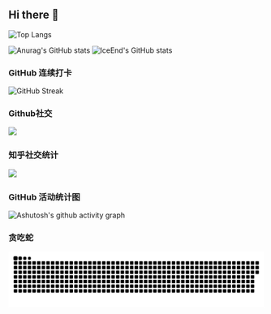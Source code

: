 ## Hi there 👋

<!--
**Herb95/Herb95** is a ✨ _special_ ✨ repository because its `README.md` (this file) appears on your GitHub profile.

Here are some ideas to get you started:

- 🔭 I’m currently working on ...
- 🌱 I’m currently learning ...
- 👯 I’m looking to collaborate on ...
- 🤔 I’m looking for help with ...
- 💬 Ask me about ...
- 📫 How to reach me: ...
- 😄 Pronouns: ...
- ⚡ Fun fact: ...
-->
![Top Langs](https://github-readme-stats.vercel.app/api/top-langs/?username=Herb95)

![Anurag's GitHub stats](https://github-readme-stats.vercel.app/api?username=Herb95)
![IceEnd's GitHub stats](https://github-immortality.vercel.app/api?username=Herb95)

### GitHub 连续打卡

![GitHub Streak](https://streak-stats.demolab.com/?user=Herb95)

### Github社交

![](https://stats.justsong.cn/api/leetcode?username=Herb95&cn=true)

### 知乎社交统计

![](https://stats.justsong.cn/api/zhihu?username=a-bin-49-33)

### GitHub 活动统计图

![Ashutosh's github activity graph](https://github-readme-activity-graph.vercel.app/graph?username=Herb95)


### 贪吃蛇

<picture>
  <source media="(prefers-color-scheme: dark)" srcset="https://raw.githubusercontent.com/Herb95/Herb95/output/github-contribution-grid-snake-dark.svg">
  <source media="(prefers-color-scheme: light)" srcset="https://raw.githubusercontent.com/Herb95/Herb95/output/github-contribution-grid-snake.svg">
  <img alt="github contribution grid snake animation" src="https://raw.githubusercontent.com/Herb95/Herb95/output/github-contribution-grid-snake.svg">
</picture>
